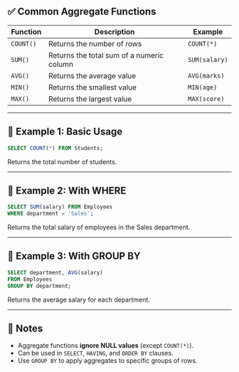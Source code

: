 ## ✅ Common Aggregate Functions

| Function     | Description                               | Example                        |
|--------------|-------------------------------------------|--------------------------------|
| `COUNT()`    | Returns the number of rows                | `COUNT(*)`                     |
| `SUM()`      | Returns the total sum of a numeric column | `SUM(salary)`                  |
| `AVG()`      | Returns the average value                 | `AVG(marks)`                   |
| `MIN()`      | Returns the smallest value                | `MIN(age)`                     |
| `MAX()`      | Returns the largest value                 | `MAX(score)`                   |

---

## 🧪 Example 1: Basic Usage

```sql
SELECT COUNT(*) FROM Students;
````

Returns the total number of students.

---

## 🧪 Example 2: With WHERE

```sql
SELECT SUM(salary) FROM Employees
WHERE department = 'Sales';
```

Returns the total salary of employees in the Sales department.

---

## 🧪 Example 3: With GROUP BY

```sql
SELECT department, AVG(salary)
FROM Employees
GROUP BY department;
```

Returns the average salary for each department.

---

## 📝 Notes

* Aggregate functions **ignore NULL values** (except `COUNT(*)`).
* Can be used in `SELECT`, `HAVING`, and `ORDER BY` clauses.
* Use `GROUP BY` to apply aggregates to specific groups of rows.